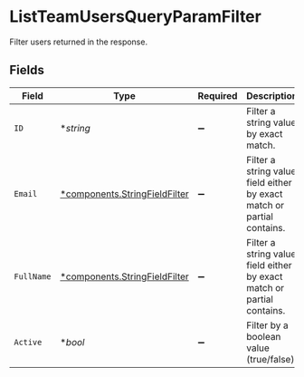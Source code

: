 # ListTeamUsersQueryParamFilter

Filter users returned in the response.


## Fields

| Field                                                                         | Type                                                                          | Required                                                                      | Description                                                                   | Example                                                                       |
| ----------------------------------------------------------------------------- | ----------------------------------------------------------------------------- | ----------------------------------------------------------------------------- | ----------------------------------------------------------------------------- | ----------------------------------------------------------------------------- |
| `ID`                                                                          | **string*                                                                     | :heavy_minus_sign:                                                            | Filter a string value by exact match.                                         |                                                                               |
| `Email`                                                                       | [*components.StringFieldFilter](../../models/components/stringfieldfilter.md) | :heavy_minus_sign:                                                            | Filter a string value field either by exact match or partial contains.        |                                                                               |
| `FullName`                                                                    | [*components.StringFieldFilter](../../models/components/stringfieldfilter.md) | :heavy_minus_sign:                                                            | Filter a string value field either by exact match or partial contains.        |                                                                               |
| `Active`                                                                      | **bool*                                                                       | :heavy_minus_sign:                                                            | Filter by a boolean value (true/false).                                       | true                                                                          |